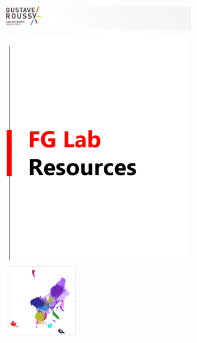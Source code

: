 ![Logo Gustave Roussy](https://github.com/gustaveroussy/macroverse/blob/main/GR.PNG?raw=true)
![Logo FG Lab](https://github.com/gustaveroussy/macroverse/blob/main/FGLab.PNG?raw=true)![MNP Verse](https://github.com/gustaveroussy/macroverse/blob/main/MNP-VERSE.PNG?raw=true)
